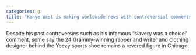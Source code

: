 ```yaml
---
categories: g
title: "Kanye West is making worldwide news with controversial comments Some Chicagoans find the rapper’s words destructive"
---
```

Despite his past controversies such as his infamous “slavery was a choice” comment, some say the 24 Grammy-winning rapper and writer and clothing designer behind the Yeezy sports shoe remains a revered figure in Chicago.